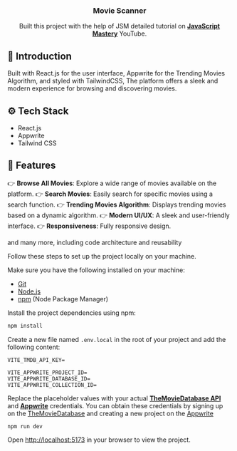 <div align="center">
  
  <h3 align="center">Movie Scanner</h3>

   <div align="center">
     Built this project with the help of JSM detailed tutorial on <a href="https://www.youtube.com/@javascriptmastery/videos" target="_blank"><b>JavaScript Mastery</b></a> YouTube.
    </div>

</div>

## <a name="introduction">🤖 Introduction</a>

Built with React.js for the user interface, Appwrite for the Trending Movies Algorithm, and styled with TailwindCSS, The platform offers a sleek and modern experience for browsing and discovering movies.

## <a name="tech-stack">⚙️ Tech Stack</a>

- React.js
- Appwrite
- Tailwind CSS

## <a name="features">🔋 Features</a>

👉 **Browse All Movies**: Explore a wide range of movies available on the platform.
👉 **Search Movies**: Easily search for specific movies using a search function.
👉 **Trending Movies Algorithm**: Displays trending movies based on a dynamic algorithm.
👉 **Modern UI/UX**: A sleek and user-friendly interface.
👉 **Responsiveness**: Fully responsive design.

and many more, including code architecture and reusability


Follow these steps to set up the project locally on your machine.


Make sure you have the following installed on your machine:

- [Git](https://git-scm.com/)
- [Node.js](https://nodejs.org/en)
- [npm](https://www.npmjs.com/) (Node Package Manager)


Install the project dependencies using npm:

```bash
npm install
```

Create a new file named `.env.local` in the root of your project and add the following content:

```env
VITE_TMDB_API_KEY=

VITE_APPWRITE_PROJECT_ID=
VITE_APPWRITE_DATABASE_ID=
VITE_APPWRITE_COLLECTION_ID=
```

Replace the placeholder values with your actual **[TheMovieDatabase API](https://developer.themoviedb.org/reference/intro/getting-started)** and **[Appwrite](https://apwr.dev/JSM050)** credentials. You can obtain these credentials by signing up on the [TheMovieDatabase](https://developer.themoviedb.org/reference/intro/getting-started) and creating a new project on the [Appwrite](https://apwr.dev)


```bash
npm run dev
```

Open [http://localhost:5173](http://localhost:5173) in your browser to view the project.

